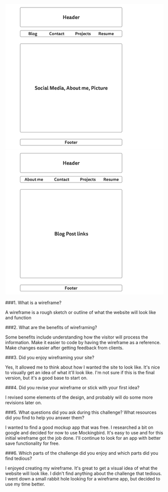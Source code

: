 ![Alt text](imgs/wireframe-index.png "Index wireframe")
![Alt text](imgs/wireframe-blog-index.png "Blog wireframe")

###1. What is a wireframe?

A wireframe is a rough sketch or outline of what the website will look like and function

###2. What are the benefits of wireframing?

Some benefits include understanding how the visitor will process the information. Make it easier to code by having the wireframe as a reference. Make changes easier after getting feedback from clients.

###3. Did you enjoy wireframing your site?

Yes, It allowed me to think about how I wanted the site to look like. It's nice to visually get an idea of what it'll look like. I'm not sure if this is the final version, but it's a good base to start on.

###4. Did you revise your wireframe or stick with your first idea?

I revised some elements of the design, and probably will do some more revisions later on.

###5. What questions did you ask during this challenge? What resources did you find to help you answer them?

I wanted to find a good mockup app that was free. I researched a bit on google and decided for now to use Mockingbird. It's easy to use and for this initial wireframe got the job done. I'll continue to look for an app with better save functionality for free.

###6. Which parts of the challenge did you enjoy and which parts did you find tedious?

I enjoyed creating my wireframe. It's great to get a visual idea of what the website will look like. I didn't find anything about the challenge that tedious. I went down a small rabbit hole looking for a wireframe app, but decided to use my time better.

